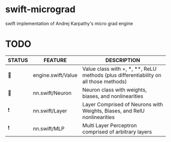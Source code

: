 # swift-micrograd

swift implementation of Andrej Karpathy's micro grad engine

# TODO

<!-- prettier-ignore -->
| STATUS | FEATURE   | DESCRIPTION  |
|---|-----------|--------------|
| 🎉 | engine.swift/Value | Value class with +, *, **, ReLU methods (plus differentiability on all those methods) |
| 🎉 | nn.swift/Neuron | Neuron class with weights, biases, and nonlinearities |
| ❗ | nn.swift/Layer | Layer Comprised of Neurons with Weights, Biases, and RelU nonlinearities |
| ❗ | nn.swift/MLP | Multi Layer Perceptron comprised of arbitrary layers |
